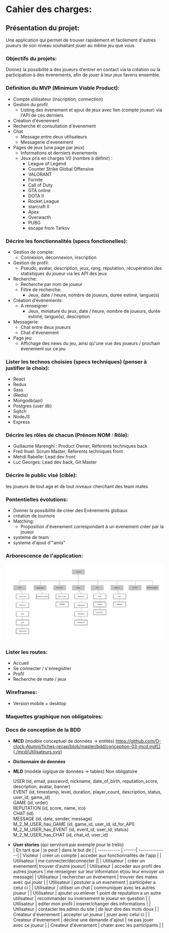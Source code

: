 # Cahier des charges:

## Présentation du projet:

Une application qui permet de trouver rapidement et facilement d'autres joueurs de son niveau souhaitant jouer au même jeu que vous.

### Objectifs du projets:

Donnez la possibilité à des joueurs d'entrer en contact via la création ou la participation à des évenements, afin de jouer à leur jeux favoris ensemble.

### Définition du MVP (Minimum Viable Product):

- Compte utilisateur (inscription, connection)
- Gestion du profil
  - Listing des évenement et ajout de jeux avec lien (compte joueur) via l'API de ces derniers
- Création d'évenement
- Recherche et consultation d'évenement
- Chat 
  - Message entre deux utilisateurs
  - Messagerie d'evenement  
- Pages de jeux (une page par jeux)
  - Informations et derniers évenements
  - Jeux pris en charges V0 (nombre à définir) :
    - League of Legend
    - Counter Strike Global Offensive
    - VALORANT
    - Fornite
    - Call of Duty
    - GTA online
    - DOTA II  
    - Rocket League
    - starcraft II
    - Apex
    - Overwacth
    - PUBG 
    - escape from Tarkov

### Décrire les fonctionnalités (specs fonctionelles):

- Gestion de compte:
  - Connexion, déconnexion, inscription  
- Gestion de profil:
  - Pseudo, avatar, description, jeux, rang, réputation,  récupération des statistiques du joueur via les API des jeux
- Recherche:
  - Recherche par nom de joueur
  - Filtre de recherche:
    - Jeux, date / heure, nombre de joueurs, durée estimé,  langue(s)
- Création d'évènements:
  - A renseigner:
    - Jeux, miniature du jeux, date / heure, nombre de joueurs, durée estimé,  langue(s), description
- Messagerie: 
  - Chat entre deux joueurs
  - Chat d'évenement
- Page jeu:
  - Affichage des news du jeu, ainsi qu'une vue des joueurs / prochain évenement sur ce jeu


### Lister les technos choisies (specs techniques) (penser à justifier le choix):

- React
- Redux
- Sass
- (Redis)
- Mongodb(api)
- Postgres (user db)
- Sqitch
- NodeJS
- Express


### Décrire les rôles de chacun (Prénom NOM : Rôle):

- Guillaume Marenghi : Product Owner, Réferents techniques back
- Fred Ihuel: Scrum Master, Réferents techniques front  
- Mehdi Rabelle: Lead dev front
- Luc Georges: Lead dev back, Git Master


### Décrire le public visé (cible):

les joueurs de tout age et de tout niveaux cherchant des team mates

### Pontentielles évolutions:

- Donner la possibilité de créer des Evènements globaux
- création de tournois
- Matching:
  - Proposition d'évenement correspondant à un évenement créer par la joueur
- systeme de team
- systeme d'ajout d'"amis"

### Arborescence de l'application:

![](./ressources/Arborescence.png)

### Lister les routes:

- Accueil
- Se connecter / s'enregistrer
- Profil
- Recherche de mate / jeux 

### Wireframes:

- Version mobile + desktop

### Maquettes graphique non obligatoires:

### Docs de conception de la BDD

- **MCD** (modèle conceptuel de données -> entités) https://github.com/O-clock-Alumni/fiches-recap/blob/master/bdd/conception-03-mcd.md![](./mcd/Utilisateurs.svg)

- **Dictionnaire de données**

- **MLD** (modèle logique de données -> tables) Non obligatoire

  USER (id, email, password, nickname, date_of_birth, reputation_score, description, avatar, banner)  
  EVENT (id, timestamp, level, duration, player_count, description, status, user_id, game_id)  
  GAME (id, order)  
  REPUTATION (id, score, name, ico)  
  CHAT (id)  
  MESSAGE (id, date, sender, message)  
  M_2_M_USER_has_GAME (id, game_id, user_id, id_for_API)  
  M_2_M_USER_has_EVENT (id, event_id, user_id, status)  
  M_2_M_USER_has_CHAT (id, chat_id, user_id)  

- **User stories** (qui serviront par exemple pour le trello)  
| En tant que | je peut | dans le but de |
| ----------- | ------| --------------|
| Visiteur | créer un compte | acceder aux fonctionnalités de l'app |
| Utilisateur | me connecter/deconnecter ||
| Utilisateur | créer un evenement| trouver d'autre joueur|
| Utilisateur | acceder aux profil des autres joueurs | me renseigner sur leur information et/ou leur envoyer un message|
| Utilisateur | rechercher un évenement | trouver des mates avec qui jouer |
| Utilisateur | postuler a un evenement | participêer a celui ci |
| Utilisateur | utiliser un chat | communiquer avec les autres joueur |
| Utilisateur | ajouter ou enlever 1 point de reputation a un autre utilisateur | recommander ou inversement le joueur en question |
| Utilisateur | editer mon profil | inserer/changer des informations |
| Utilisateur | contacter les admin du site | de leur dire des mots doux |
| Createur d'évenement | accepter un joueur | jouer avec celui ci |
| Createur d'évenement | decline une demande d'ajout | ne pas jouer avec ce joueur |
| Createur d'évenement | chater avec les participants | |
